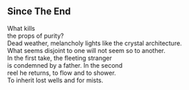 Since The End
-------------
What kills  
the props of purity?  
Dead weather, melancholy lights like the crystal architecture.  
What seems disjoint to one will not seem so to another.  
In the first take, the fleeting stranger  
is condemned by a father. In the second  
reel he returns, to flow and to shower.  
To inherit lost wells and for mists.  

